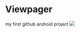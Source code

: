 # Viewpager
my first github android project 
<img src="https://www.thesprucepets.com/thmb/kV_cfc9P4QWe-klxZ8y--awxvY4=/960x0/filters:no_upscale():max_bytes(150000):strip_icc():format(webp)/adorable-white-pomeranian-puppy-spitz-921029690-5c8be25d46e0fb000172effe.jpg">

